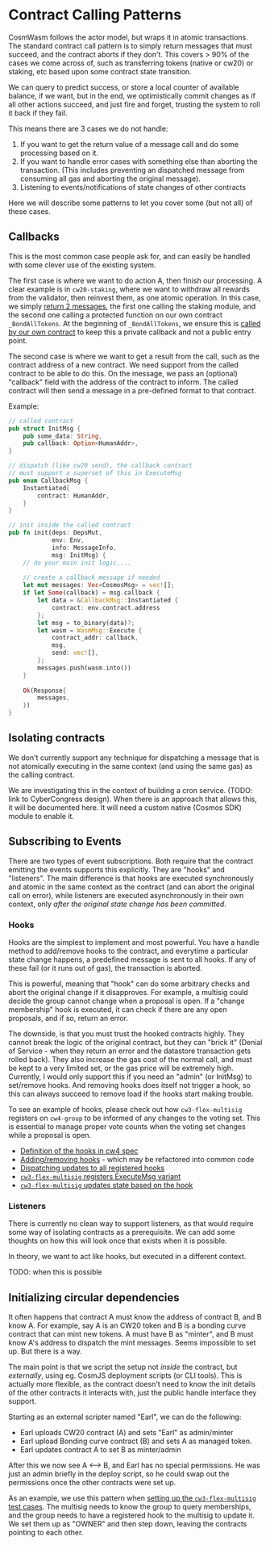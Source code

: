 # Contract Calling Patterns

CosmWasm follows the actor model, but wraps it in atomic transactions.
The standard contract call pattern is to simply return messages that must
succeed, and the contract aborts if they don't. This covers > 90% of the
cases we come across of, such as transferring tokens (native or cw20) or
staking, etc based upon some contract state transition.

We can query to predict success, or store a local counter of available
balance, if we want, but in the end, we optimistically
commit changes as if all other actions succeed, and just fire and forget,
trusting the system to roll it back if they fail.

This means there are 3 cases we do not handle:

1. If you want to get the return value of a message call and do some
    processing based on it.
2. If you want to handle error cases with something else than aborting
    the transaction. (This includes preventing an dispatched message from 
    consuming all gas and aborting the original message).
3. Listening to events/notifications of state changes of other contracts

Here we will describe some patterns to let you cover some (but not all)
of these cases.

## Callbacks

This is the most common case people ask for, and can easily be handled
with some clever use of the existing system.

The first case is where we want to do action A, then finish our processing.
A clear example is in `cw20-staking`, where we want to withdraw all rewards
from the validator, then reinvest them, as one atomic operation.
In this case, we simply [return 2 messages](https://github.com/CosmWasm/cw-plus/blob/master/contracts/cw20-staking/src/contract.rs#L383-L395),
the first one calling the staking module, and the second one calling a 
protected function on our own contract `_BondAllTokens`.
At the beginning of `_BondAllTokens`, we ensure this is 
[called by our own contract](https://github.com/CosmWasm/cw-plus/blob/master/contracts/cw20-staking/src/contract.rs#L408-L410)
to keep this a private callback and not a public entry point.

The second case is where we want to get a result from the call, such as
the contract address of a new contract. We need support from the called 
contract to be able to do this. On the message, we pass an (optional)
"callback" field with the address of the contract to inform. The called
contract will then send a message in a pre-defined format to that contract.

Example:

```rust
// called contract
pub struct InitMsg {
    pub some_data: String,
    pub callback: Option<HumanAddr>,
}

// dispatch (like cw20 send), the callback contract
// must support a superset of this in ExecuteMsg
pub enum CallbackMsg {
    Instantiated{
        contract: HumanAddr,
    }
}

// init inside the called contract
pub fn init(deps: DepsMut,
            env: Env,
            info: MessageInfo,
            msg: InitMsg) {
    // do your main init logic....
    
    // create a callback message if needed
    let mut messages: Vec<CosmosMsg> = vec![];
    if let Some(callback) = msg.callback {
        let data = &CallbackMsg::Instantiated { 
            contract: env.contract.address
        };
        let msg = to_binary(data)?;
        let wasm = WasmMsg::Execute {
            contract_addr: callback,
            msg,
            send: vec![],
        };
        messages.push(wasm.into())
    }
    
    Ok(Response{
        messages,
    })
}
```

## Isolating contracts

We don't currently support any technique for dispatching a message that is 
not atomically executing in the same context (and using the same gas) as
the calling contract. 

We are investigating this in the context of building
a cron service. (TODO: link to CyberCongress design).
When there is an approach that allows this, it will be documented here.
It will need a custom native (Cosmos SDK) module to enable it.

## Subscribing to Events

There are two types of event subscriptions. Both require that the contract
emitting the events supports this explicitly. They are "hooks" and "listeners".
The main difference is that hooks are executed synchronously and atomic in the
same context as the contract (and can abort the original call on error),
while listeners are executed asynchronously in their own context, only
*after the original state change has been committed*.

### Hooks

Hooks are the simplest to implement and most powerful. You have a handle
method to add/remove hooks to the contract, and everytime a particular state
change happens, a predefined message is sent to all hooks. If any of these
fail (or it runs out of gas), the transaction is aborted.

This is powerful, meaning that "hook" can do some arbitrary checks and
abort the original change if it disapproves. For example, a multisig
could decide the group cannot change when a proposal is open. If a 
"change membership" hook is executed, it can check if there are any
open proposals, and if so, return an error.

The downside, is that you must trust the hooked contracts highly. They
cannot break the logic of the original contract, but they can "brick it"
(Denial of Service - when they return an error and the datastore transaction gets rolled back). They also increase the gas cost of the normal call,
and must be kept to a very limited set, or the gas price will be extremely
high. Currently, I would only support this if you need an "admin"
(or InitMsg) to set/remove hooks. And removing hooks does itself not trigger
a hook, so this can always succeed to remove load if the hooks start
making trouble.

To see an example of hooks, please check out how `cw3-flex-multisig`
registers on `cw4-group` to be informed of any changes to the voting set.
This is essential to manage proper vote counts when the voting set changes
while a proposal is open.

* [Definition of the hooks in cw4 spec](https://github.com/CosmWasm/cw-plus/blob/c5e8fc92c0412fecd6cdd951c2c0261aa3c9445a/packages/cw4/src/hook.rs)
* [Adding/removing hooks](https://github.com/CosmWasm/cw-plus/blob/11400ddcc18d56961b0592a655e3da9cba7fd5d8/contracts/cw4-group/src/contract.rs#L156-L190) - which may be refactored into common code
* [Dispatching updates to all registered hooks](https://github.com/CosmWasm/cw-plus/blob/11400ddcc18d56961b0592a655e3da9cba7fd5d8/contracts/cw4-group/src/contract.rs#L91-L98)
* [`cw3-flex-multisig` registers ExecuteMsg variant](https://github.com/CosmWasm/cw-plus/blob/0e58f7ebc24c8a16d27e04a0507bac2e11489d0b/contracts/cw3-flex-multisig/src/msg.rs#L126-L127)
* [`cw3-flex-multisig` updates state based on the hook](https://github.com/CosmWasm/cw-plus/blob/61f436c2203bde7770d9b13724e6548ba26615e7/contracts/cw3-flex-multisig/src/contract.rs#L276-L309)

### Listeners

There is currently no clean way to support listeners, as that would require
some way of isolating contracts as a prerequisite. We can add some thoughts
on how this will look once that exists when it is possible.

In theory, we want to act like hooks, but executed in a different context.

TODO: when this is possible

## Initializing circular dependencies

It often happens that contract A must know the address of contract B,
and B know A. For example, say A is an CW20 token and B is a bonding curve
contract that can mint new tokens. A must have B as "minter", and B must
know A's address to dispatch the mint messages. Seems impossible to set up.
But there is a way.

The main point is that we script the setup not *inside* the contract, but
*externally*, using eg. CosmJS deployment scripts (or CLI tools). This
is actually more flexible, as the contract doesn't need to know the 
init details of the other contracts it interacts with, just the public
handle interface they support. 

Starting as an external scripter named "Earl", we can do the following:

* Earl uploads CW20 contract (A) and sets "Earl" as admin/minter
* Earl upload Bonding curve contract (B) and sets A as managed token.
* Earl updates contract A to set B as minter/admin

After this we now see A <--> B, and Earl has no special permissions.
He was just an admin briefly in the deploy script, so he could swap
out the permissions once the other contracts were set up.

As an example, we use this pattern when 
[setting up the `cw3-flex-multisig` test cases](https://github.com/CosmWasm/cw-plus/blob/61f436c2203bde7770d9b13724e6548ba26615e7/contracts/cw3-flex-multisig/src/contract.rs#L572-L591).
The multisig needs to know the group to query memberships, and the group
needs to have a registered hook to the multisig to update it. We set them
up as "OWNER" and then step down, leaving the contracts pointing to each other.
